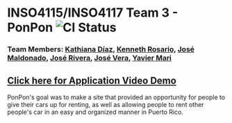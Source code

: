 # INSO4115/INSO4117 Team 3 - PonPon ![CI Status](https://github.com/uprm-inso-4115-2020-2021-s2/semester-project-team-3/actions/workflows/node.js.yml/badge.svg)

### Team Members: [Kathiana Díaz](https://github.com/kathianadiaz), [Kenneth Rosario](https://github.com/kenneth-rosario), [José Maldonado](https://github.com/jose-maldonado), [José Rivera](https://github.com/jvserivera), [José Vera](https://github.com/josevera7), [Yavier Mari](https://github.com/YMari)

## [Click here for Application Video Demo](https://youtu.be/EaTASGQoZG0)

PonPon's goal was to make a site that provided an opportunity for people to give their cars up for renting, as well as allowing people to rent other people's car in an easy and organized manner in Puerto Rico.

